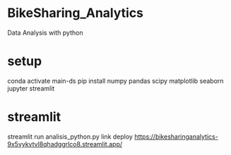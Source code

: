 # BikeSharing_Analytics
Data Analysis with python

# setup
conda activate main-ds
pip install numpy pandas scipy matplotlib seaborn jupyter streamlit

# streamlit
streamlit run analisis_python.py
link deploy
https://bikesharinganalytics-9x5vykvtvl8qhadggrlco8.streamlit.app/
